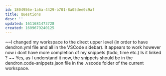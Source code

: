 ```yaml
---
id: 1804956e-1a6a-4429-b701-8a05dee0c9af
title: Questions
desc: ''
updated: 1611681473728
created: 1609679240125
---
```


~~I changed my workspace to the direct upper level (in order to have dendron.yml file and all in the VSCode sidebar). It appears to work however now i dont have more completion of my snippets (todo, time etc.)
Is it linked ? ~~ Yes, as I understand it now, the snippets should be in the dendron.code-snippets.json file in the .vscode folder of the current workspace.




